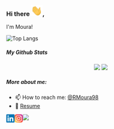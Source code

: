 ### Hi there <img src="/wave.gif" width="30px">, 
I'm Moura!

![Top Langs](https://github-readme-stats.vercel.app/api/top-langs/?username=RMoura98&hide=TeX&layout=compact)


##### My Github Stats
<p align = "center">
  <img src = "https://github-readme-stats.vercel.app/api?username=RMoura98&show_icons=true&theme=bear&line_height=33">
  <img src = "https://github-readme-stats.vercel.app/api/top-langs/?username=RMoura98&hide=css,java,html&theme=bear">
</p>


<!--![YOUR github stats](https://github-readme-stats.vercel.app/api?username=RMoura98)-->
<h5> More about me: </h5>


- 📫 How to reach me: [@RMoura98](https://www.linkedin.com/in/RMoura98/)
- 📝 [Resume](#)

<a href="https://www.linkedin.com/in/RMoura98/">
  <img align="left" alt="Moura's Linkedin" width="22px" src="/linkedin.svg" />
</a>
<a href="https://www.instagram.com/rmoura98_/">
  <img align="left" alt="Moura's  Instagram" width="22px" src="/instagram.png" />
</a>
<div>
  <img src="https://visitor-badge.glitch.me/badge?page_id=RMoura98.RMoura98" />
</div>
<!--<img alt="GIF" src="https://github.com/abhisheknaiidu/abhisheknaiidu/blob/master/code.gif?raw=true" width="500" height="320" />-->
